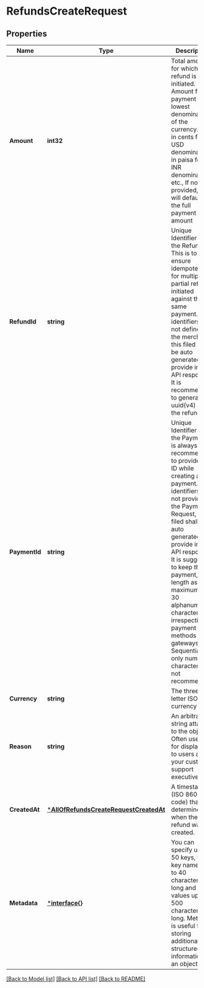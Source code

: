 # RefundsCreateRequest

## Properties
Name | Type | Description | Notes
------------ | ------------- | ------------- | -------------
**Amount** | **int32** | Total amount for which the refund is to be initiated. Amount for the payment in lowest denomination of the currency. (i.e) in cents for USD denomination, in paisa for INR denomination etc., If not provided, this will default to the full payment amount  | [optional] [default to null]
**RefundId** | **string** | Unique Identifier for the Refund. This is to ensure idempotency for multiple partial refund initiated against the same payment. If the identifiers is not defined by the merchant, this filed shall be auto generated and provide in the API response. It is recommended to generate uuid(v4) as the refund_id.  | [optional] [default to null]
**PaymentId** | **string** | Unique Identifier for the Payment. It is always recommended to provide this ID while creating a payment. If the identifiers in not provided in the Payment Request, this filed shall be auto generated and provide in the API response. It is suggested to keep the payment_id length as a maximum of 30 alphanumeric characters irrespective of payment methods and gateways. Sequential and only numeric characters are not recommended.  | [default to null]
**Currency** | **string** | The three-letter ISO currency code  | [optional] [default to null]
**Reason** | **string** | An arbitrary string attached to the object. Often useful for displaying to users and your customer support executive | [optional] [default to null]
**CreatedAt** | [***AllOfRefundsCreateRequestCreatedAt**](AllOfRefundsCreateRequestCreatedAt.md) | A timestamp (ISO 8601 code) that determines when the refund was created.  | [optional] [default to null]
**Metadata** | [***interface{}**](interface{}.md) | You can specify up to 50 keys, with key names up to 40 characters long and values up to 500 characters long. Metadata is useful for storing additional, structured information on an object. | [optional] [default to null]

[[Back to Model list]](../README.md#documentation-for-models) [[Back to API list]](../README.md#documentation-for-api-endpoints) [[Back to README]](../README.md)

